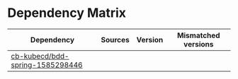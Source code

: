 # Dependency Matrix

Dependency | Sources | Version | Mismatched versions
---------- | ------- | ------- | -------------------
[cb-kubecd/bdd-spring-1585298446](https://github.com/cb-kubecd/bdd-spring-1585298446.git) |  | []() | 
